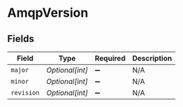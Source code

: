 # AmqpVersion


## Fields

| Field              | Type               | Required           | Description        |
| ------------------ | ------------------ | ------------------ | ------------------ |
| `major`            | *Optional[int]*    | :heavy_minus_sign: | N/A                |
| `minor`            | *Optional[int]*    | :heavy_minus_sign: | N/A                |
| `revision`         | *Optional[int]*    | :heavy_minus_sign: | N/A                |